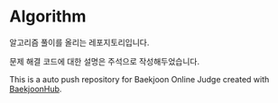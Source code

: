 # Algorithm

알고리즘 풀이를 올리는 레포지토리입니다.

문제 해결 코드에 대한 설명은 주석으로 작성해두었습니다.

This is a auto push repository for Baekjoon Online Judge created with [BaekjoonHub](https://github.com/BaekjoonHub/BaekjoonHub).
